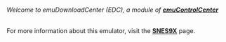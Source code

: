 ###### Welcome to emuDownloadCenter (EDC), a module of [**emuControlCenter**](https://github.com/PhoenixInteractiveNL/emuControlCenter/wiki/)

For more information about this emulator, visit the [**SNES9X**](https://github.com/PhoenixInteractiveNL/emuDownloadCenter/wiki/Emulator-snes9x#menu) page.
